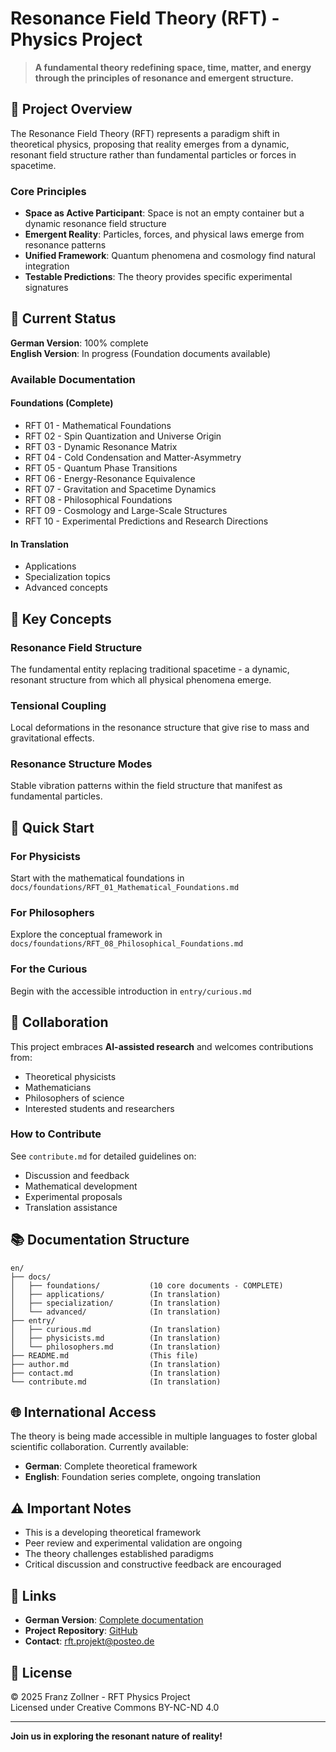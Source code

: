 # Resonance Field Theory (RFT) - Physics Project

> **A fundamental theory redefining space, time, matter, and energy through the principles of resonance and emergent structure.**

## 🌟 Project Overview

The Resonance Field Theory (RFT) represents a paradigm shift in theoretical physics, proposing that reality emerges from a dynamic, resonant field structure rather than fundamental particles or forces in spacetime.

### Core Principles

- **Space as Active Participant**: Space is not an empty container but a dynamic resonance field structure
- **Emergent Reality**: Particles, forces, and physical laws emerge from resonance patterns
- **Unified Framework**: Quantum phenomena and cosmology find natural integration
- **Testable Predictions**: The theory provides specific experimental signatures

## 🎯 Current Status

**German Version**: 100% complete  
**English Version**: In progress (Foundation documents available)

### Available Documentation

#### Foundations (Complete)
- RFT 01 - Mathematical Foundations
- RFT 02 - Spin Quantization and Universe Origin  
- RFT 03 - Dynamic Resonance Matrix
- RFT 04 - Cold Condensation and Matter-Asymmetry
- RFT 05 - Quantum Phase Transitions
- RFT 06 - Energy-Resonance Equivalence
- RFT 07 - Gravitation and Spacetime Dynamics
- RFT 08 - Philosophical Foundations
- RFT 09 - Cosmology and Large-Scale Structures
- RFT 10 - Experimental Predictions and Research Directions

#### In Translation
- Applications
- Specialization topics  
- Advanced concepts

## 🔬 Key Concepts

### Resonance Field Structure
The fundamental entity replacing traditional spacetime - a dynamic, resonant structure from which all physical phenomena emerge.

### Tensional Coupling
Local deformations in the resonance structure that give rise to mass and gravitational effects.

### Resonance Structure Modes
Stable vibration patterns within the field structure that manifest as fundamental particles.

## 🚀 Quick Start

### For Physicists
Start with the mathematical foundations in `docs/foundations/RFT_01_Mathematical_Foundations.md`

### For Philosophers  
Explore the conceptual framework in `docs/foundations/RFT_08_Philosophical_Foundations.md`

### For the Curious
Begin with the accessible introduction in `entry/curious.md`

## 🤝 Collaboration

This project embraces **AI-assisted research** and welcomes contributions from:
- Theoretical physicists
- Mathematicians
- Philosophers of science
- Interested students and researchers

### How to Contribute
See `contribute.md` for detailed guidelines on:
- Discussion and feedback
- Mathematical development
- Experimental proposals
- Translation assistance

## 📚 Documentation Structure

```
en/
├── docs/
│   ├── foundations/           (10 core documents - COMPLETE)
│   ├── applications/          (In translation)
│   ├── specialization/        (In translation) 
│   └── advanced/              (In translation)
├── entry/
│   ├── curious.md             (In translation)
│   ├── physicists.md          (In translation)
│   └── philosophers.md        (In translation)
├── README.md                  (This file)
├── author.md                  (In translation)
├── contact.md                 (In translation)
└── contribute.md              (In translation)
```

## 🌐 International Access

The theory is being made accessible in multiple languages to foster global scientific collaboration. Currently available:

- **German**: Complete theoretical framework
- **English**: Foundation series complete, ongoing translation

## ⚠️ Important Notes

- This is a developing theoretical framework
- Peer review and experimental validation are ongoing
- The theory challenges established paradigms
- Critical discussion and constructive feedback are encouraged

## 🔗 Links

- **German Version**: [Complete documentation](https://da-franze.github.io/RFT-Physik-Projekt/)
- **Project Repository**: [GitHub](https://github.com/da-Franze/RFT-Physik-Projekt)
- **Contact**: rft.projekt@posteo.de

## 📜 License

© 2025 Franz Zollner - RFT Physics Project  
Licensed under Creative Commons BY-NC-ND 4.0

---

**Join us in exploring the resonant nature of reality!**
